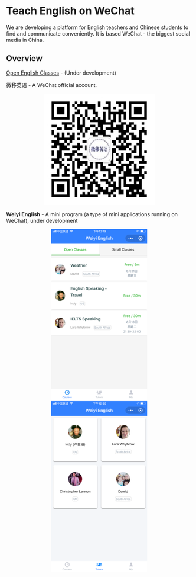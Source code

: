 # Teach English on WeChat

We are developing a platform for English teachers and Chinese students to find and communicate conveniently. It is based WeChat - the biggest social media in China.

## Overview

[Open English Classes](http://openenglishclasses.com) - (Under development)

微移英语 - A WeChat official account.
<p align="center">
  <img src="images/wyyy.jpg" width="300">
</p>

**Weiyi English** - A mini program (a type of mini applications running on WeChat), under development

<p align="center">
  <img src="images/weiyi-english-courses.png" width="260">
  <img src="images/weiyi-english-teachers.png" width="260">
</p>


